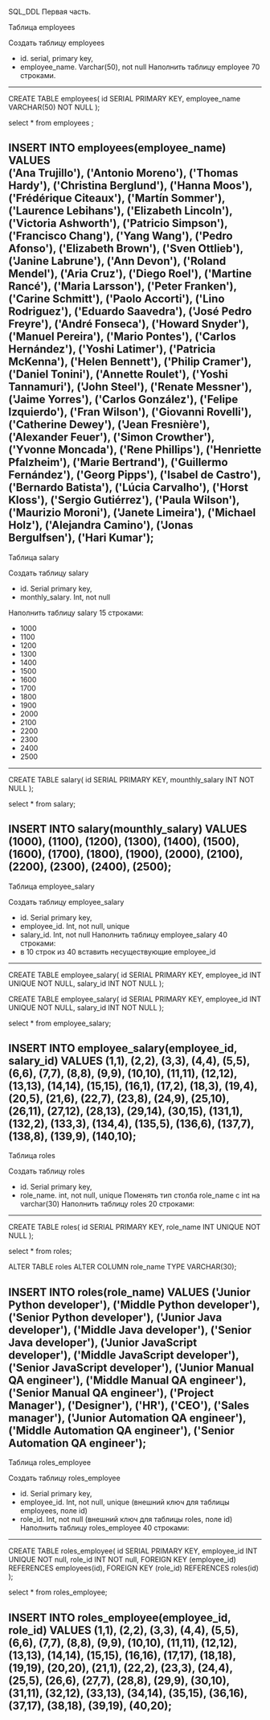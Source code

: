SQL_DDL
Первая часть.

Таблица employees

Создать таблицу employees
- id. serial,  primary key,
- employee_name. Varchar(50), not null
Наполнить таблицу employee 70 строками.
-----------------------------------------
CREATE TABLE employees(
    id SERIAL PRIMARY KEY,
    employee_name VARCHAR(50) NOT NULL
);

select * from employees ;

INSERT INTO employees(employee_name)
VALUES  
        ('Ana Trujillo'),
        ('Antonio Moreno'),
        ('Thomas Hardy'),
        ('Christina Berglund'),
        ('Hanna Moos'),
        ('Frédérique Citeaux'),
        ('Martín Sommer'),
        ('Laurence Lebihans'),
        ('Elizabeth Lincoln'),
        ('Victoria Ashworth'),
        ('Patricio Simpson'),
        ('Francisco Chang'),
        ('Yang Wang'),
        ('Pedro Afonso'),
        ('Elizabeth Brown'),
        ('Sven Ottlieb'),
        ('Janine Labrune'),
        ('Ann Devon'),
        ('Roland Mendel'),
        ('Aria Cruz'),
        ('Diego Roel'),
        ('Martine Rancé'),
        ('Maria Larsson'),
        ('Peter Franken'),
        ('Carine Schmitt'),
        ('Paolo Accorti'),
        ('Lino Rodriguez'),
        ('Eduardo Saavedra'),
        ('José Pedro Freyre'),
        ('André Fonseca'),
        ('Howard Snyder'),
        ('Manuel Pereira'),
        ('Mario Pontes'),
        ('Carlos Hernández'),
        ('Yoshi Latimer'),
        ('Patricia McKenna'),
        ('Helen Bennett'),
        ('Philip Cramer'),
        ('Daniel Tonini'),
        ('Annette Roulet'),
        ('Yoshi Tannamuri'),
        ('John Steel'),
        ('Renate Messner'),
        ('Jaime Yorres'),
        ('Carlos González'),
        ('Felipe Izquierdo'),
        ('Fran Wilson'),
        ('Giovanni Rovelli'),
        ('Catherine Dewey'),
        ('Jean Fresnière'),
        ('Alexander Feuer'),
        ('Simon Crowther'),
        ('Yvonne Moncada'),
        ('Rene Phillips'),
        ('Henriette Pfalzheim'),
        ('Marie Bertrand'),
        ('Guillermo Fernández'),
        ('Georg Pipps'),
        ('Isabel de Castro'),
        ('Bernardo Batista'),
        ('Lúcia Carvalho'),
        ('Horst Kloss'),
        ('Sergio Gutiérrez'),
        ('Paula Wilson'),
        ('Maurizio Moroni'),
        ('Janete Limeira'),
        ('Michael Holz'),
        ('Alejandra Camino'),
        ('Jonas Bergulfsen'),
        ('Hari Kumar');
-----------------------------------------
Таблица salary

Создать таблицу salary
- id. Serial  primary key,
- monthly_salary. Int, not null

Наполнить таблицу salary 15 строками:
- 1000
- 1100
- 1200
- 1300
- 1400
- 1500
- 1600
- 1700
- 1800
- 1900
- 2000
- 2100
- 2200
- 2300
- 2400
- 2500
-----------------------------------------

CREATE TABLE salary(
    id SERIAL PRIMARY KEY,
    mounthly_salary INT NOT NULL
);

select * from salary;

INSERT INTO salary(mounthly_salary)
VALUES  (1000),
        (1100),
        (1200),
        (1300),
        (1400),
        (1500),
        (1600),
        (1700),
        (1800),
        (1900),
        (2000),
        (2100),
        (2200),
        (2300),
        (2400),
        (2500);
-----------------------------------------
Таблица employee_salary

Создать таблицу employee_salary
- id. Serial  primary key,
- employee_id. Int, not null, unique
- salary_id. Int, not null
Наполнить таблицу employee_salary 40 строками:
- в 10 строк из 40 вставить несуществующие employee_id
-----------------------------------------

CREATE TABLE employee_salary(
    id SERIAL PRIMARY KEY,
    employee_id INT UNIQUE NOT NULL,
    salary_id INT NOT NULL
);       

CREATE TABLE employee_salary(
    id SERIAL PRIMARY KEY,
    employee_id INT UNIQUE NOT NULL,
    salary_id INT NOT NULL
);

select * from employee_salary;

INSERT INTO employee_salary(employee_id, salary_id)
VALUES (1,1),
       (2,2),
       (3,3),
       (4,4),
       (5,5),
       (6,6),
       (7,7),
       (8,8),
       (9,9),
       (10,10),
       (11,11),
       (12,12),
       (13,13),
       (14,14),
       (15,15),
       (16,1),
       (17,2),
       (18,3),
       (19,4),
       (20,5),
       (21,6),
       (22,7),
       (23,8),
       (24,9),
       (25,10),
       (26,11),
       (27,12),
       (28,13),
       (29,14),
       (30,15),
       (131,1),
       (132,2),
       (133,3),
       (134,4),
       (135,5),
       (136,6),
       (137,7),
       (138,8),
       (139,9),
       (140,10);
-----------------------------------------
Таблица roles

Создать таблицу roles
- id. Serial  primary key,
- role_name. int, not null, unique
Поменять тип столба role_name с int на varchar(30)
Наполнить таблицу roles 20 строками:
-----------------------------------------
CREATE TABLE roles(
    id SERIAL PRIMARY KEY,
    role_name INT UNIQUE NOT NULL
);

select * from roles;

ALTER TABLE roles 
ALTER COLUMN role_name TYPE VARCHAR(30);

INSERT INTO roles(role_name)
VALUES  ('Junior Python developer'),
        ('Middle Python developer'),
        ('Senior Python developer'),
        ('Junior Java developer'),
        ('Middle Java developer'),
        ('Senior Java developer'),
        ('Junior JavaScript developer'),
        ('Middle JavaScript developer'),
        ('Senior JavaScript developer'),
        ('Junior Manual QA engineer'),
        ('Middle Manual QA engineer'),
        ('Senior Manual QA engineer'),
        ('Project Manager'),
        ('Designer'),
        ('HR'),
        ('CEO'),
        ('Sales manager'),
        ('Junior Automation QA engineer'),
        ('Middle Automation QA engineer'),
        ('Senior Automation QA engineer');
-----------------------------------------
Таблица roles_employee

Создать таблицу roles_employee
- id. Serial  primary key,
- employee_id. Int, not null, unique (внешний ключ для таблицы employees, поле id)
- role_id. Int, not null (внешний ключ для таблицы roles, поле id)
Наполнить таблицу roles_employee 40 строками:
-----------------------------------------
CREATE TABLE roles_employee(
    id SERIAL PRIMARY KEY,
    employee_id INT UNIQUE NOT null,
    role_id INT NOT null,
    FOREIGN KEY (employee_id)
        REFERENCES employees(id),
    FOREIGN KEY (role_id)
        REFERENCES roles(id)
);

select * from roles_employee;

INSERT INTO roles_employee(employee_id, role_id)
VALUES (1,1),
       (2,2),
       (3,3),
       (4,4),
       (5,5),
       (6,6),
       (7,7),
       (8,8),
       (9,9),
       (10,10),
       (11,11),
       (12,12),
       (13,13),
       (14,14),
       (15,15),
       (16,16),
       (17,17),
       (18,18),
       (19,19),
       (20,20),
       (21,1),
       (22,2),
       (23,3),
       (24,4),
       (25,5),
       (26,6),
       (27,7),
       (28,8),
       (29,9),
       (30,10),
       (31,11),
       (32,12),
       (33,13),
       (34,14),
       (35,15),
       (36,16),
       (37,17),
       (38,18),
       (39,19),
       (40,20);
-----------------------------------------





